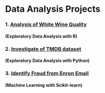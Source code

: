 # Data Analysis Projects
### 1. [Analysis of White Wine Quality](https://github.com/cooleel/Udacity_DA_ND/blob/master/EDA_ssw.Rmd) 
####   (Exploratory Data Analysis with R)
### 2. [Investigate of TMDB dataset](https://github.com/cooleel/Udacity_DA_ND/blob/master/investigate-TMDB.ipynb) 
####   (Exploratory Data Analysis with Python)
### 3. [Identify Fraud from Enron Email](https://github.com/cooleel/Udacity_DA_ND/blob/master/identifyFraudFromEnronEmail/Identify-fraud-from-Enron-email.ipynb) 
####   (Machine Learning with Scikit-learn)
